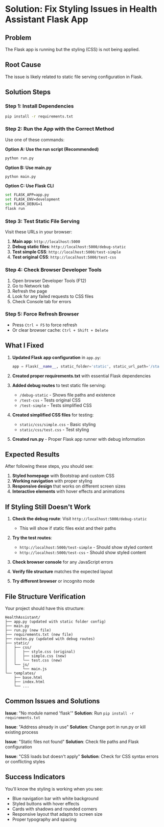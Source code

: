 # Solution: Fix Styling Issues in Health Assistant Flask App

## Problem
The Flask app is running but the styling (CSS) is not being applied.

## Root Cause
The issue is likely related to static file serving configuration in Flask.

## Solution Steps

### Step 1: Install Dependencies
```bash
pip install -r requirements.txt
```

### Step 2: Run the App with the Correct Method
Use one of these commands:

**Option A: Use the run script (Recommended)**
```bash
python run.py
```

**Option B: Use main.py**
```bash
python main.py
```

**Option C: Use Flask CLI**
```bash
set FLASK_APP=app.py
set FLASK_ENV=development
set FLASK_DEBUG=1
flask run
```

### Step 3: Test Static File Serving
Visit these URLs in your browser:

1. **Main app**: `http://localhost:5000`
2. **Debug static files**: `http://localhost:5000/debug-static`
3. **Test simple CSS**: `http://localhost:5000/test-simple`
4. **Test original CSS**: `http://localhost:5000/test-css`

### Step 4: Check Browser Developer Tools
1. Open browser Developer Tools (F12)
2. Go to Network tab
3. Refresh the page
4. Look for any failed requests to CSS files
5. Check Console tab for errors

### Step 5: Force Refresh Browser
- Press `Ctrl + F5` to force refresh
- Or clear browser cache: `Ctrl + Shift + Delete`

## What I Fixed

1. **Updated Flask app configuration** in `app.py`:
   ```python
   app = Flask(__name__, static_folder='static', static_url_path='/static')
   ```

2. **Created proper requirements.txt** with essential Flask dependencies

3. **Added debug routes** to test static file serving:
   - `/debug-static` - Shows file paths and existence
   - `/test-css` - Tests original CSS
   - `/test-simple` - Tests simplified CSS

4. **Created simplified CSS files** for testing:
   - `static/css/simple.css` - Basic styling
   - `static/css/test.css` - Test styling

5. **Created run.py** - Proper Flask app runner with debug information

## Expected Results

After following these steps, you should see:

1. **Styled homepage** with Bootstrap and custom CSS
2. **Working navigation** with proper styling
3. **Responsive design** that works on different screen sizes
4. **Interactive elements** with hover effects and animations

## If Styling Still Doesn't Work

1. **Check the debug route**: Visit `http://localhost:5000/debug-static`
   - This will show if static files exist and their paths

2. **Try the test routes**: 
   - `http://localhost:5000/test-simple` - Should show styled content
   - `http://localhost:5000/test-css` - Should show styled content

3. **Check browser console** for any JavaScript errors

4. **Verify file structure** matches the expected layout

5. **Try different browser** or incognito mode

## File Structure Verification

Your project should have this structure:
```
HealthAssistant/
├── app.py (updated with static folder config)
├── main.py
├── run.py (new file)
├── requirements.txt (new file)
├── routes.py (updated with debug routes)
├── static/
│   ├── css/
│   │   ├── style.css (original)
│   │   ├── simple.css (new)
│   │   └── test.css (new)
│   └── js/
│       └── main.js
└── templates/
    ├── base.html
    ├── index.html
    └── ...
```

## Common Issues and Solutions

**Issue**: "No module named 'flask'"
**Solution**: Run `pip install -r requirements.txt`

**Issue**: "Address already in use"
**Solution**: Change port in run.py or kill existing process

**Issue**: "Static files not found"
**Solution**: Check file paths and Flask configuration

**Issue**: "CSS loads but doesn't apply"
**Solution**: Check for CSS syntax errors or conflicting styles

## Success Indicators

You'll know the styling is working when you see:
- Blue navigation bar with white background
- Styled buttons with hover effects
- Cards with shadows and rounded corners
- Responsive layout that adapts to screen size
- Proper typography and spacing
